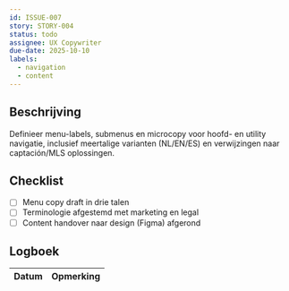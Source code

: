 ```yaml
---
id: ISSUE-007
story: STORY-004
status: todo
assignee: UX Copywriter
due-date: 2025-10-10
labels:
  - navigation
  - content
---
```


## Beschrijving
Definieer menu-labels, submenus en microcopy voor hoofd- en utility navigatie, inclusief meertalige varianten (NL/EN/ES) en verwijzingen naar captación/MLS oplossingen.

## Checklist
- [ ] Menu copy draft in drie talen
- [ ] Terminologie afgestemd met marketing en legal
- [ ] Content handover naar design (Figma) afgerond

## Logboek
| Datum | Opmerking |
|-------|-----------|
